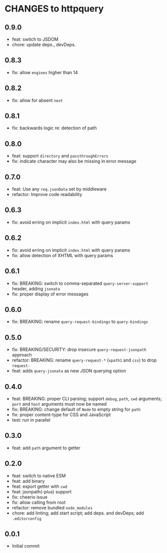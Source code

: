 # CHANGES to httpquery

## 0.9.0

- feat: switch to JSDOM
- chore: update deps., devDeps.

## 0.8.3

- fix: allow `engines` higher than 14

## 0.8.2

- fix: allow for absent `next`

## 0.8.1

- fix: backwards logic re: detection of path

## 0.8.0

- feat: support `directory` and `passthroughErrors`
- fix: indicate character may also be missing in error message

## 0.7.0

- feat: Use any `req.jsonData` set by middleware
- refactor: Improve code readability

## 0.6.3

- fix: avoid erring on implicit `index.html` with query params

## 0.6.2

- fix: avoid erring on implicit `index.html` with query params
- fix: allow detection of XHTML with query params

## 0.6.1

- fix: BREAKING: switch to comma-separated `query-server-support` header,
  adding `jsonata`
- fix: proper display of error messages

## 0.6.0

- fix: BREAKING: rename `query-request-bindings` to `query-bindings`

## 0.5.0

- fix: BREAKING/SECURITY: drop insecure `query-request-jsonpath` approach
- refactor: BREAKING: rename `query-request-*` (`xpath1` and `css`) to drop
  `request-`
- feat: adds `query-jsonata` as new JSON querying option

## 0.4.0

- feat: BREAKING: proper CLI parsing; support `debug`, `path`, `cwd` arguments;
  `port` and `host` arguments must now be named
- fix: BREAKING: change default of `Node` to empty string for `path`
- fix: proper content-type for CSS and JavaScript
- test: run in parallel

## 0.3.0

- feat: add `path` argument to getter

## 0.2.0

- feat: switch to native ESM
- feat: add binary
- feat: export getter with `cwd`
- feat: jsonpath(-plus) support
- fix: cheerio issue
- fix: allow calling from root
- refactor: remove bundled `node_modules`
- chore: add linting; add start script; add deps. and devDeps; add
  `.editorconfig`

## 0.0.1

- Initial commit
